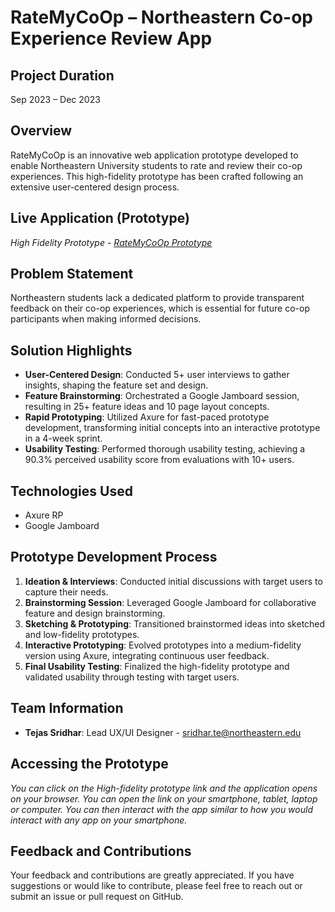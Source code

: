 # RateMyCoOp – Northeastern Co-op Experience Review App

## Project Duration
Sep 2023 – Dec 2023

## Overview
RateMyCoOp is an innovative web application prototype developed to enable Northeastern University students to rate and review their co-op experiences. This high-fidelity prototype has been crafted following an extensive user-centered design process.

## Live Application (Prototype)
*High Fidelity Prototype - [RateMyCoOp Prototype](https://9oksd9.axshare.com)*

## Problem Statement
Northeastern students lack a dedicated platform to provide transparent feedback on their co-op experiences, which is essential for future co-op participants when making informed decisions.

## Solution Highlights
- **User-Centered Design**: Conducted 5+ user interviews to gather insights, shaping the feature set and design.
- **Feature Brainstorming**: Orchestrated a Google Jamboard session, resulting in 25+ feature ideas and 10 page layout concepts.
- **Rapid Prototyping**: Utilized Axure for fast-paced prototype development, transforming initial concepts into an interactive prototype in a 4-week sprint.
- **Usability Testing**: Performed thorough usability testing, achieving a 90.3% perceived usability score from evaluations with 10+ users.

## Technologies Used
- Axure RP
- Google Jamboard

## Prototype Development Process
1. **Ideation & Interviews**: Conducted initial discussions with target users to capture their needs.
2. **Brainstorming Session**: Leveraged Google Jamboard for collaborative feature and design brainstorming.
3. **Sketching & Prototyping**: Transitioned brainstormed ideas into sketched and low-fidelity prototypes.
4. **Interactive Prototyping**: Evolved prototypes into a medium-fidelity version using Axure, integrating continuous user feedback.
5. **Final Usability Testing**: Finalized the high-fidelity prototype and validated usability through testing with target users.

## Team Information
- **Tejas Sridhar**: Lead UX/UI Designer - [sridhar.te@northeastern.edu](mailto:sridhar.te@northeastern.edu)

## Accessing the Prototype
*You can click on the High-fidelity prototype link and the application opens on your browser. You can open the link on your smartphone, tablet, laptop or computer. You can then interact with the app similar to how you would interact with any app on your smartphone.*

## Feedback and Contributions
Your feedback and contributions are greatly appreciated. If you have suggestions or would like to contribute, please feel free to reach out or submit an issue or pull request on GitHub.

